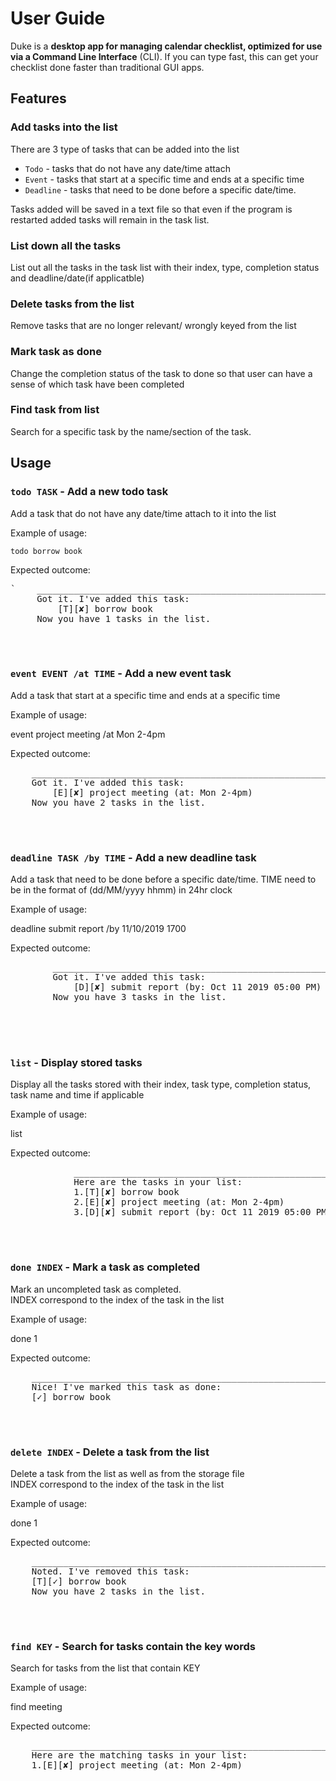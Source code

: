 # User Guide
Duke is a **desktop app for managing calendar checklist, optimized for use via a Command Line Interface** (CLI). 
If you can type fast, this can get your checklist done faster than traditional GUI apps.

## Features 

### Add tasks into the list
There are 3 type of tasks that can be added into the list  
* `Todo` -  tasks that do not have any date/time attach  
* `Event` - tasks that start at a specific time and ends at a specific time
* `Deadline` - tasks that need to be done before a specific date/time.  


Tasks added will be saved in a text file so that even if the program is restarted 
added tasks will remain in the task list.

### List down all the tasks
List out all the tasks in the task list with their index, type, completion status and deadline/date(if applicatble)

### Delete tasks from the list
Remove tasks that are no longer relevant/ wrongly keyed from the list

### Mark task as done
Change the completion status of the task to done so that user can have a sense of which task have been completed

### Find task from list
Search for a specific task by the name/section of the task.

## Usage

### `todo TASK` - Add a new todo task

Add a task that do not have any date/time attach to it into the list

Example of usage: 

`todo borrow book`

Expected outcome:
<pre>
`    ____________________________________________________________
     Got it. I've added this task:
         [T][✘] borrow book
     Now you have 1 tasks in the list.
     ____________________________________________________________
</pre>

<br/>

### `event EVENT /at TIME` - Add a new event task

Add a task that start at a specific time and ends at a specific time

Example of usage: 

event project meeting /at Mon 2-4pm

Expected outcome:
<pre>
    ____________________________________________________________
    Got it. I've added this task:
        [E][✘] project meeting (at: Mon 2-4pm)
    Now you have 2 tasks in the list.
    ____________________________________________________________
</pre>

<br/>

### `deadline TASK /by TIME` - Add a new deadline task

Add a task that need to be done before a specific date/time.
TIME need to be in the format of (dd/MM/yyyy hhmm) in 24hr clock 

Example of usage: 

deadline submit report /by 11/10/2019 1700

Expected outcome:
<pre>
        ____________________________________________________________
        Got it. I've added this task:
            [D][✘] submit report (by: Oct 11 2019 05:00 PM)
        Now you have 3 tasks in the list.
        ____________________________________________________________
</pre>

<br/>
<br/>

### `list` - Display stored tasks

Display all the tasks stored with their index, task type, completion status, task name and time if applicable

Example of usage: 

list

Expected outcome:
<pre>
            ____________________________________________________________
            Here are the tasks in your list:
            1.[T][✘] borrow book
            2.[E][✘] project meeting (at: Mon 2-4pm)
            3.[D][✘] submit report (by: Oct 11 2019 05:00 PM)
            ____________________________________________________________
</pre>

<br/>

### `done INDEX` - Mark a task as completed

Mark an uncompleted task as completed.  
INDEX correspond to the index of the task in the list

Example of usage: 

done 1

Expected outcome:
<pre>
    ____________________________________________________________
    Nice! I've marked this task as done:
    [✓] borrow book
    ____________________________________________________________
</pre>

<br/>

### `delete INDEX` - Delete a task from the list

Delete a task from the list as well as from the storage file  
INDEX correspond to the index of the task in the list

Example of usage: 

done 1

Expected outcome:
<pre>
    ____________________________________________________________
    Noted. I've removed this task:
    [T][✓] borrow book
    Now you have 2 tasks in the list.
    ____________________________________________________________
</pre>

<br/>

### `find KEY` - Search for tasks contain the key words

Search for tasks from the list that contain KEY

Example of usage: 

find meeting

Expected outcome:
<pre>
    ____________________________________________________________
    Here are the matching tasks in your list:
    1.[E][✘] project meeting (at: Mon 2-4pm)
    ____________________________________________________________
</pre>
